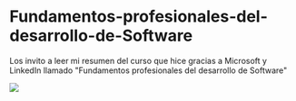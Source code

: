 # Fundamentos-profesionales-del-desarrollo-de-Software
Los invito a leer mi resumen del curso que hice gracias a Microsoft y LinkedIn llamado "Fundamentos profesionales del desarrollo de Software"


<img src="https://media.licdn.com/dms/image/D4D22AQE9GZAlH0bPjw/feedshare-shrink_2048_1536/0/1719533616653?e=1722470400&v=beta&t=Gc3xDkEccPYjgGJu-NfhG56GNErcXPD0P_rWLsAZbCc">
